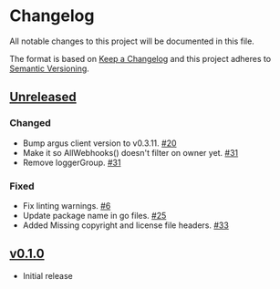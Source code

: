 # Changelog
All notable changes to this project will be documented in this file.

The format is based on [Keep a Changelog](http://keepachangelog.com/en/1.0.0/)
and this project adheres to [Semantic Versioning](http://semver.org/spec/v2.0.0.html).

## [Unreleased]
### Changed
- Bump argus client version to v0.3.11. [#20](https://github.com/xmidt-org/ancla/pull/20)
- Make it so AllWebhooks() doesn't filter on owner yet. [#31](https://github.com/xmidt-org/ancla/pull/31)
- Remove loggerGroup. [#31](https://github.com/xmidt-org/ancla/pull/31)

### Fixed
- Fix linting warnings. [#6](https://github.com/xmidt-org/ancla/pull/6)
- Update package name in go files. [#25](https://github.com/xmidt-org/ancla/pull/25)
- Added Missing copyright and license file headers. [#33](https://github.com/xmidt-org/ancla/pull/33)

## [v0.1.0]
- Initial release

[Unreleased]: https://github.com/xmidt-org/ancla/compare/v0.1.0..HEAD
[v0.1.0]: https://github.com/xmidt-org/ancla/compare/0.0.0...v0.1.0
